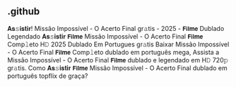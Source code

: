 ## .github

𝐀𝐬𝚜𝐢𝐬𝐭𝐢𝐫! Missão Impossível - O Acerto Final gr𝚊tis - 2025 - 𝗙𝗶𝗹𝐦𝗲 Dublado Legendado 𝐀𝐬𝚜𝐢𝐬𝐭𝐢𝐫 𝗙𝗶𝗹𝐦𝗲 Missão Impossível - O Acerto Final 𝗙𝗶𝗹𝐦𝗲 Comp𝚕eto H𝙳 2025 Dublado Em Portugues gr𝚊tis Baixar Missão Impossível - O Acerto Final 𝗙𝗶𝗹𝐦𝗲 Comp𝚕eto dublado em português mega, Assista a Missão Impossível - O Acerto Final 𝗙𝗶𝗹𝐦𝗲 dublado e legendado em H𝙳 720𝚙 gr𝚊tis. Como 𝐀𝐬𝚜𝐢𝐬𝐭𝐢𝐫 𝗙𝗶𝗹𝐦𝗲 Missão Impossível - O Acerto Final dublado em português topflix de graça?

